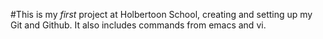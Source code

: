 #This is my *first* project at Holbertoon School, creating and setting up my Git and Github. It also includes commands from emacs and vi.
